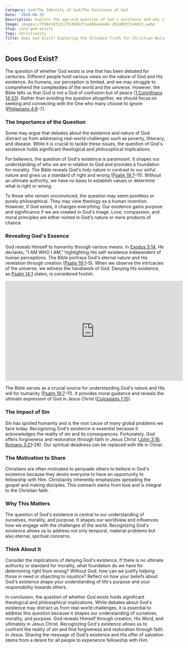 ```yaml
---
Category: God/The Identity of God/The Existence of God
Date: '2024-04-25'
Description: Explore the age-old question of God's existence and why it matters. Delve into both philosophical arguments and personal reflections on faith and belief.
Image: images/c7f99410312c2763b853f1e496ee4a84-20240927144921.webp
Slug: care-god-exists
Tags: christianity
Title: Does God Exist? Exploring the Ultimate Truth for Christian Believers
---
```


## Does God Exist?

The question of whether God exists is one that has been debated for centuries. Different people hold various views on the nature of God and His existence. As humans, our perception is limited, and we may struggle to comprehend the complexities of the world and the universe. However, the Bible tells us that God is not a God of confusion but of peace ([1 Corinthians 14:33](https://www.bibleref.com/1-Corinthians/14/1-Corinthians-14-33.html)). Rather than avoiding the question altogether, we should focus on seeking and connecting with the One who many choose to ignore ([Philippians 4:6](https://www.bibleref.com/Philippians/4/Philippians-4-6.html)–7).

### The Importance of the Question

Some may argue that debates about the existence and nature of God distract us from addressing real-world challenges such as poverty, illiteracy, and disease. While it is crucial to tackle these issues, the question of God's existence holds significant theological and philosophical implications.

For believers, the question of God's existence is paramount. It shapes our understanding of who we are in relation to God and provides a foundation for morality. The Bible reveals God's holy nature in contrast to our sinful nature and gives us a standard of right and wrong ([Psalm 19:7](https://www.bibleref.com/Psalm/19/Psalm-19-7.html)–11). Without an ultimate authority, we have no basis to establish values or determine what is right or wrong.

To those who remain unconvinced, the question may seem pointless or purely philosophical. They may view theology as a human invention. However, if God exists, it changes everything. Our existence gains purpose and significance if we are created in God's image. Love, compassion, and moral principles are either rooted in God's nature or mere products of chance.

### Revealing God's Essence

God reveals Himself to humanity through various means. In [Exodus 3:14](https://www.bibleref.com/Exodus/3/Exodus-3-14.html), He declares, "I AM WHO I AM," highlighting His self-existence independent of human perceptions. The Bible portrays God's eternal nature and His revelation through creation ([Psalm 19:1](https://www.bibleref.com/Psalm/19/Psalm-19-1.html)–5). When we observe the intricacies of the universe, we witness the handiwork of God. Denying His existence, as [Psalm 14:1](https://www.bibleref.com/Psalm/14/Psalm-14-1.html) states, is considered foolish.


<iframe width="560" height="315" src="https://www.youtube.com/embed/ETGhpcYte2I" frameborder="0" allow="autoplay; encrypted-media" allowfullscreen></iframe>


The Bible serves as a crucial source for understanding God's nature and His will for humanity ([Psalm 19:7](https://www.bibleref.com/Psalm/19/Psalm-19-7.html)–11). It provides moral guidance and reveals the ultimate expression of God in Jesus Christ ([Colossians 1:15](https://www.bibleref.com/Colossians/1/Colossians-1-15.html)).

### The Impact of Sin

Sin has spoiled humanity and is the root cause of many global problems we face today. Recognizing God's existence is essential because it acknowledges the reality of sin and its consequences. Fortunately, God offers forgiveness and restoration through faith in Jesus Christ ([John 3:16](https://www.bibleref.com/John/3/John-3-16.html), [Romans 3:21](https://www.bibleref.com/Romans/3/Romans-3-21.html)–26). Our spiritual deadness can be replaced with life in Christ.

### The Motivation to Share

Christians are often motivated to persuade others to believe in God's existence because they desire everyone to have an opportunity to fellowship with Him. Christianity inherently emphasizes spreading the gospel and making disciples. This outreach stems from love and is integral to the Christian faith.

### Why This Matters

The question of God's existence is central to our understanding of ourselves, morality, and purpose. It shapes our worldview and influences how we engage with the challenges of the world. Recognizing God's existence allows us to address not only temporal, material problems but also eternal, spiritual concerns.

### Think About It

Consider the implications of denying God's existence. If there is no ultimate authority or standard for morality, what foundation do we have for determining right from wrong? Without God, how can we justify helping those in need or objecting to injustice? Reflect on how your beliefs about God's existence shape your understanding of life's purpose and your responsibility towards others.

In conclusion, the question of whether God exists holds significant theological and philosophical implications. While debates about God's existence may distract us from real-world challenges, it is essential to address this question because it shapes our understanding of ourselves, morality, and purpose. God reveals Himself through creation, His Word, and ultimately in Jesus Christ. Recognizing God's existence allows us to confront the reality of sin and find forgiveness and restoration through faith in Jesus. Sharing the message of God's existence and His offer of salvation stems from a desire for all people to experience fellowship with Him.
